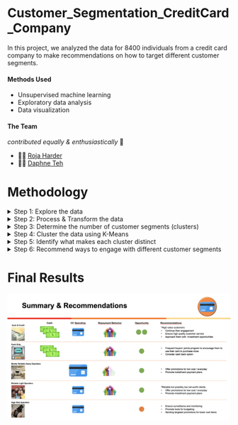 # Customer_Segmentation_CreditCard_Company
In this project, we analyzed the data for 8400 individuals from a credit card company to make recommendations on how to target different customer segments.

#### Methods Used ####
* Unsupervised machine learning
* Exploratory data analysis
* Data visualization

#### The Team ####
_contributed equally & enthusiastically_ 💪

* 🙋‍♀️ [Roja Harder](https://github.com/Ajnorha)
* 🙋‍♀️ [Daphne Teh](https://github.com/Daphteh)

# Methodology

<details>
<summary> Step 1: Explore the data </summary>
      <br>
      <p>   Understand what the different features in the dataset mean</p>
      <p>   Identify features with missing values</p>
      <p>   Analyze the distribution of and relationship between the features (descriptive statistics + visualization)</p>
</details>

<details>   
<summary> Step 2: Process & Transform the data </summary>  
  <br>
  <p>   Impute missing values</p>
  <p>   Log transform the features</p>
</details>

<details>
<summary> Step 3: Determine the number of customer segments (clusters) </summary>
  <br>
  <p>   Use the Elbow method & Silhouette Scores</p>
  <p>   Leverage different methods for visualization & dimensionality reduction (TSANE & PCA)</p>
<img width="1274" alt="Elbow_Number_Clusters" src="https://github.com/daphteh/Customer_Segmentation_CreditCard_Company/blob/e0989a2d6516a2678311a63c9c3a04dcb983fdb5/Report_Images/Elbow_Number_Clusters.png">
</details>

<details>
<summary> Step 4: Cluster the data using K-Means</summary>  
 <br>
<img width="1274" alt="Customer_Segments_Clusters" src="https://user-images.githubusercontent.com/116262236/213372327-3844e2c7-f67c-4995-9276-561e32ba8bba.png">
</details>
 
<details>
<summary> Step 5: Identify what makes each cluster distinct</summary>
   <br>
   <p>   Interpret using visualization & the clusters' descriptive statistics</p>
</details>

<details>
<summary> Step 6: Recommend ways to engage with different customer segments</summary>
  <br>
  <p>   Consider how the credit card company can enhance their B2C business while mitigating the risks associated with differernt customer segments</p>
</details>

# Final Results
<img width="1274" alt="Summary_n_Recommendations" src="https://github.com/daphteh/Customer_Segmentation_CreditCard_Company/blob/77896663197562f725b460b6a4e34dc077fd63e8/Report_Images/Summary_n_Recommendations.png">
